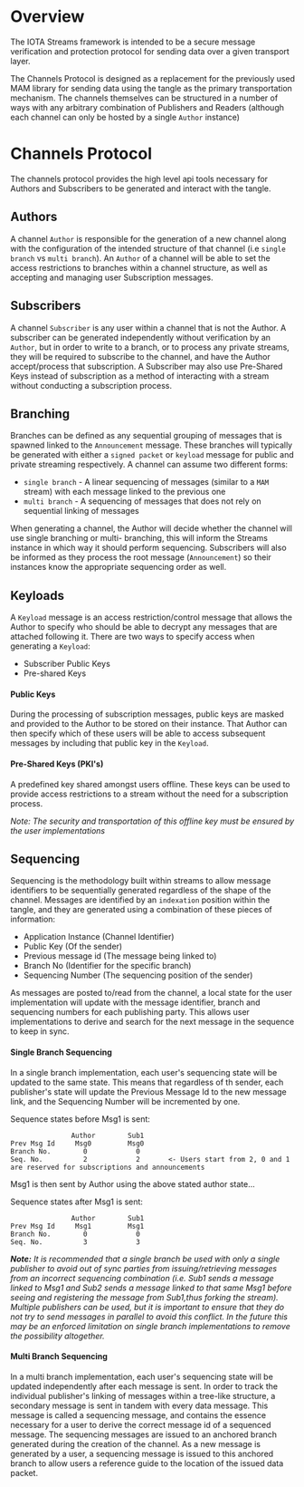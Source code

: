 # Overview
The IOTA Streams framework is intended to be a secure message verification and protection protocol 
for sending data over a given transport layer. 

The Channels Protocol is designed as a replacement for the previously used MAM library for sending 
data using the tangle as the primary transportation mechanism. The channels themselves can be 
structured in a number of ways with any arbitrary combination of Publishers and Readers (although 
each channel can only be hosted by a single `Author` instance)


# Channels Protocol
The channels protocol provides the high level api tools necessary for Authors and Subscribers to be 
generated and interact with the tangle. 


## Authors
A channel `Author` is responsible for the generation of a new channel along with the configuration of the 
intended structure of that channel (i.e `single branch` vs `multi branch`). An `Author` of a channel will be 
able to set the access restrictions to branches within a channel structure, as well as accepting and 
managing user Subscription messages. 

## Subscribers 
A channel `Subscriber` is any user within a channel that is not the Author. A subscriber can be generated
independently without verification by an `Author`, but in order to write to a branch, or to process any 
private streams, they will be required to subscribe to the channel, and have the Author accept/process 
that subscription. A Subscriber may also use Pre-Shared Keys instead of subscription as a method of 
interacting with a stream without conducting a subscription process. 


## Branching
Branches can be defined as any sequential grouping of messages that is spawned linked to the `Announcement` 
message. These branches will typically be generated with either a `signed packet` or `keyload` message for 
public and private streaming respectively. A channel can assume two different forms: 
- `single branch` - A linear sequencing of messages (similar to a `MAM` stream) with each message linked to 
the previous one 
- `multi branch` - A sequencing of messages that does not rely on sequential linking of messages

When generating a channel, the Author will decide whether the channel will use single branching or multi-
branching, this will inform the Streams instance in which way it should perform sequencing. Subscribers will 
also be informed as they process the root message (`Announcement`) so their instances know the appropriate 
sequencing order as well.   

## Keyloads
A `Keyload` message is an access restriction/control message that allows the Author to specify who should be 
able to decrypt any messages that are attached following it. There are two ways to specify access when generating 
a `Keyload`: 
- Subscriber Public Keys  
- Pre-shared Keys 

#### Public Keys
During the processing of subscription messages, public keys are masked and provided to the Author to be stored on 
their instance. That Author can then specify which of these users will be able to access subsequent messages by 
including that public key in the `Keyload`.

#### Pre-Shared Keys (PKI's)
A predefined key shared amongst users offline. These keys can be used to provide access restrictions to a stream 
without the need for a subscription process. 

*_Note: The security and transportation of this offline key must be ensured by the user implementations_*

## Sequencing
Sequencing is the methodology built within streams to allow message identifiers to be sequentially generated regardless 
of the shape of the channel. Messages are identified by an `indexation` position within the tangle, and they are 
generated using a combination of these pieces of information:
- Application Instance (Channel Identifier)
- Public Key (Of the sender)  
- Previous message id (The message being linked to)
- Branch No (Identifier for the specific branch)
- Sequencing Number (The sequencing position of the sender)

As messages are posted to/read from the channel, a local state for the user implementation will update with the message 
identifier, branch and sequencing numbers for each publishing party. This allows user implementations to derive and 
search for the next message in the sequence to keep in sync. 

#### Single Branch Sequencing
In a single branch implementation, each user's sequencing state will be updated to the same state. This means that 
regardless of th sender, each publisher's state will update the Previous Message Id to the new message link, and the 
Sequencing Number will be incremented by one. 

Sequence states before Msg1 is sent:
```
               Author        Sub1
Prev Msg Id     Msg0         Msg0 
Branch No.        0            0
Seq. No.          2            2       <- Users start from 2, 0 and 1 are reserved for subscriptions and announcements
```

Msg1 is then sent by Author using the above stated author state...

Sequence states after Msg1 is sent:
```
               Author        Sub1
Prev Msg Id     Msg1         Msg1 
Branch No.        0            0
Seq. No.          3            3     
```

**_Note:_** *It is recommended that a single branch be used with only a single publisher to avoid out of sync parties from 
issuing/retrieving messages from an incorrect sequencing combination (i.e. Sub1 sends a message linked to Msg1 and Sub2 
sends a message linked to that same Msg1 before seeing and registering the message from Sub1,thus forking the stream). 
Multiple publishers can be used, but it is important to ensure that they do not try to send messages in parallel to 
avoid this conflict. In the future this may be an enforced limitation on single branch implementations to remove the 
possibility altogether.*

#### Multi Branch Sequencing 
In a multi branch implementation, each user's sequencing state will be updated independently after each message is sent. 
In order to track the individual publisher's linking of messages within a tree-like structure, a secondary message is 
sent in tandem with every data message. This message is called a sequencing message, and contains the essence necessary 
for a user to derive the correct message id of a sequenced message. The sequencing messages are issued to an anchored 
branch generated during the creation of the channel. As a new message is generated by a user, a sequencing message is
issued to this anchored branch to allow users a reference guide to the location of the issued data packet. 

